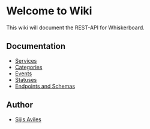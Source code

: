 Welcome to Wiki
================

This wiki will document the REST-API for Whiskerboard.

Documentation
-------------
- [Services](Services.md)
- [Categories](Categories.md)
- [Events](Events.md)
- [Statuses](Statuses.md)
- [Endpoints and Schemas](Endpoints_and_Schemas.md)


Author
------
 - [Sijis Aviles](https://github.com/sijis)